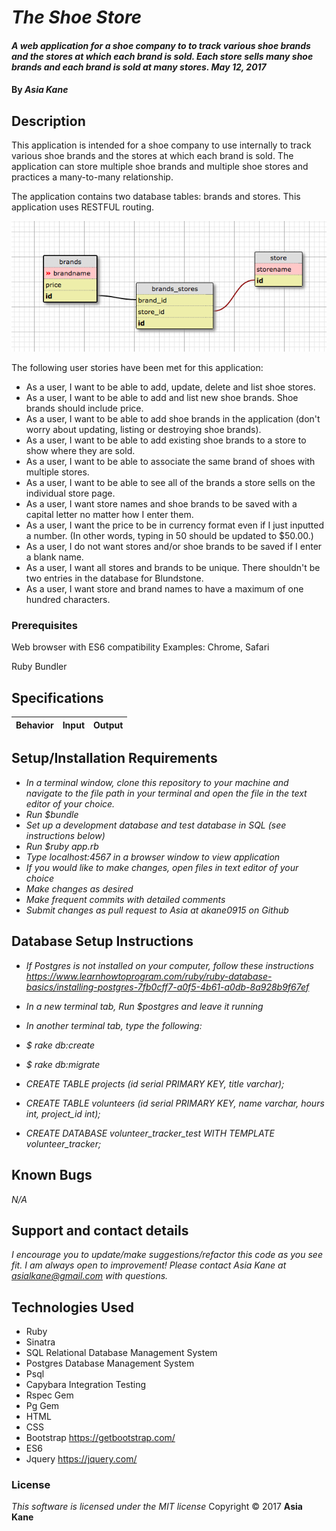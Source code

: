 # _The Shoe Store_

#### _A web application for a shoe company to to track various shoe brands and the stores at which each brand is sold.  Each store sells many shoe brands and each brand is sold at many stores.  May 12, 2017_

#### By _**Asia Kane**_

## Description

This application is intended for a shoe company to use internally to track various shoe brands and the stores at which each brand is sold. The application can store multiple shoe brands and multiple shoe stores and practices a many-to-many relationship.

The application contains two database tables: brands and stores. This application uses RESTFUL routing.  

![SQL DB structure](/public/img/sql-database.png)

The following user stories have been met for this application:

* As a user, I want to be able to add, update, delete and list shoe stores.
* As a user, I want to be able to add and list new shoe brands. Shoe brands should include price.
* As a user, I want to be able to add shoe brands in the application (don't worry about updating, listing or destroying shoe brands).
* As a user, I want to be able to add existing shoe brands to a store to show where they are sold.
* As a user, I want to be able to associate the same brand of shoes with multiple stores.
* As a user, I want to be able to see all of the brands a store sells on the individual store page.
* As a user, I want store names and shoe brands to be saved with a capital letter no matter how I enter them.
* As a user, I want the price to be in currency format even if I just inputted a number. (In other words, typing in 50 should be updated to $50.00.)
* As a user, I do not want stores and/or shoe brands to be saved if I enter a blank name.
* As a user, I want all stores and brands to be unique. There shouldn't be two entries in the database for Blundstone.
* As a user, I want store and brand names to have a maximum of one hundred characters.


### Prerequisites

Web browser with ES6 compatibility
Examples: Chrome, Safari

Ruby
Bundler

## Specifications
| Behavior |  Input   |  Output  |
|----------|:--------:|:--------:|



## Setup/Installation Requirements
* _In a terminal window, clone this repository to your machine and navigate to the file path in your terminal and open the file in the text editor of your choice._
* _Run $bundle_
* _Set up a development database and test database in SQL (see instructions below)_
* _Run $ruby app.rb_
* _Type localhost:4567 in a browser window to view application_
* _If you would like to make changes, open files in text editor of your choice_
* _Make changes as desired_
* _Make frequent commits with detailed comments_
* _Submit changes as pull request to Asia at akane0915 on Github_

## Database Setup Instructions

* _If Postgres is not installed on your computer, follow these instructions https://www.learnhowtoprogram.com/ruby/ruby-database-basics/installing-postgres-7fb0cff7-a0f5-4b61-a0db-8a928b9f67ef_
* _In a new terminal tab, Run $postgres and leave it running_
* _In another terminal tab, type the following:_

* _$ rake db:create_
* _$ rake db:migrate_
* _CREATE TABLE projects (id serial PRIMARY KEY, title varchar);_
* _CREATE TABLE volunteers (id serial PRIMARY KEY, name varchar, hours int, project_id int);_
* _CREATE DATABASE volunteer_tracker_test WITH TEMPLATE volunteer_tracker;_

## Known Bugs
_N/A_

## Support and contact details
_I encourage you to update/make suggestions/refactor this code as you see fit. I am always open to improvement! Please contact Asia Kane at asialkane@gmail.com with questions._

## Technologies Used
* Ruby
* Sinatra
* SQL Relational Database Management System
* Postgres Database Management System
* Psql
* Capybara Integration Testing
* Rspec Gem
* Pg Gem
* HTML
* CSS
* Bootstrap https://getbootstrap.com/
* ES6
* Jquery https://jquery.com/


### License
*This software is licensed under the MIT license*
Copyright © 2017 **Asia Kane**
